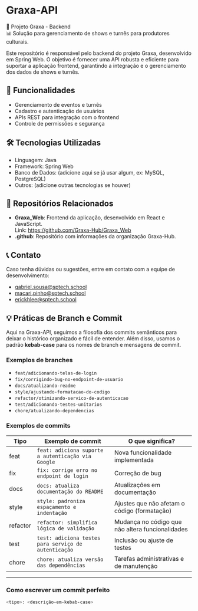 # Graxa-API

📌 Projeto Graxa - Backend  
📊 Solução para gerenciamento de shows e turnês para produtores culturais.

Este repositório é responsável pelo backend do projeto Graxa, desenvolvido em Spring Web. O objetivo é fornecer uma API robusta e eficiente para suportar a aplicação frontend, garantindo a integração e o gerenciamento dos dados de shows e turnês.

## 🚀 Funcionalidades

- Gerenciamento de eventos e turnês  
- Cadastro e autenticação de usuários  
- APIs REST para integração com o frontend  
- Controle de permissões e segurança  

## 🛠️ Tecnologias Utilizadas

- Linguagem: Java  
- Framework: Spring Web  
- Banco de Dados: (adicione aqui se já usar algum, ex: MySQL, PostgreSQL)  
- Outros: (adicione outras tecnologias se houver)

## 📁 Repositórios Relacionados

- **Graxa_Web**: Frontend da aplicação, desenvolvido em React e JavaScript.  
  Link: https://github.com/Graxa-Hub/Graxa_Web  
- **.github**: Repositório com informações da organização Graxa-Hub.  

## 📞 Contato

Caso tenha dúvidas ou sugestões, entre em contato com a equipe de desenvolvimento:

- gabriel.sousa@sptech.school  
- macari.pinho@sptech.school  
- erickhlee@sptech.school  


## 💡 Práticas de Branch e Commit

Aqui na Graxa-API, seguimos a filosofia dos commits semânticos para deixar o histórico organizado e fácil de entender. Além disso, usamos o padrão **kebab-case** para os nomes de branch e mensagens de commit.

### Exemplos de branches

- `feat/adicionando-telas-de-login`  
- `fix/corrigindo-bug-no-endpoint-de-usuario`  
- `docs/atualizando-readme`  
- `style/ajustando-formatacao-do-codigo`  
- `refactor/otimizando-servico-de-autenticacao`  
- `test/adicionando-testes-unitarios`  
- `chore/atualizando-dependencias`

### Exemplos de commits

| Tipo   | Exemplo de commit                    | O que significa?                              |
|--------|------------------------------------|----------------------------------------------|
| feat   | `feat: adiciona suporte a autenticação via Google` | Nova funcionalidade implementada             |
| fix    | `fix: corrige erro no endpoint de login`             | Correção de bug                              |
| docs   | `docs: atualiza documentação do README`              | Atualizações em documentação                 |
| style  | `style: padroniza espaçamento e indentação`          | Ajustes que não afetam o código (formatação)|
| refactor | `refactor: simplifica lógica de validação`         | Mudança no código que não altera funcionalidades|
| test   | `test: adiciona testes para serviço de autenticação` | Inclusão ou ajuste de testes                  |
| chore  | `chore: atualiza versão das dependências`            | Tarefas administrativas e de manutenção     |

---

### Como escrever um commit perfeito

```bash
<tipo>: <descrição-em-kebab-case>

